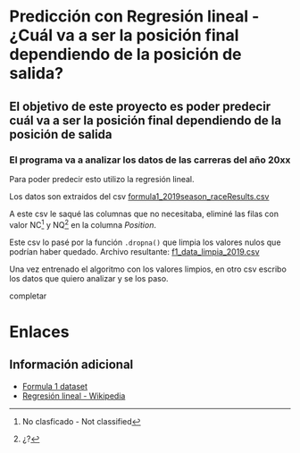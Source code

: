 # Predicción con Regresión lineal - ¿Cuál va a ser la posición final dependiendo de la posición de salida?
## El objetivo de este proyecto es poder predecir cuál va a ser la posición final dependiendo de la posición de salida
### El programa va a analizar los datos de las carreras del año 20xx 

Para poder predecir esto utilizo la regresión lineal.

Los datos son extraidos del csv [formula1_2019season_raceResults.csv](https://github.com/Lauthy02/Prediccion-con-Python/blob/d072131111a2a5135be915d4303df0eb175d3279/Ganador%20de%20la%20carrera%20-%20Bayes/csvs_f1/formula1_2019season_raceResults.csv)

A este csv le saqué las columnas que no necesitaba, eliminé las filas con valor NC[^1] y NQ[^2] en la columna *Position*.

Este csv lo pasé por la función `.dropna()` que limpia los valores nulos que podrían haber quedado. Archivo resultante: [f1_data_limpia_2019.csv](https://github.com/Lauthy02/Prediccion-con-Python/blob/5e8bed4690ed95badebc1a0e5605bb4033ae23aa/Posici%C3%B3n%20final%20de%20la%20carrera%20-%20Regresi%C3%B3n%20lineal/csvs_f1_limpios/f1_data_limpia_2019.csv)

Una vez entrenado el algoritmo con los valores limpios, en otro csv escribo los datos que quiero analizar y se los paso.

completar

# Enlaces
## Información adicional
  - [Formula 1 dataset](https://github.com/toUpperCase78/formula1-datasets)
  - [Regresión lineal - Wikipedia](https://es.wikipedia.org/wiki/Regresión_lineal)

[^1]: No clasficado - Not classified
[^2]: ¿?
